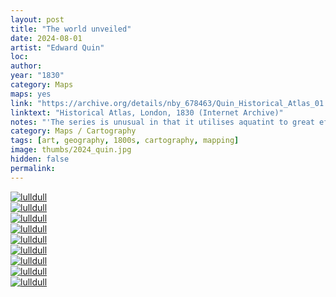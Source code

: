 ```yaml
---
layout: post
title: "The world unveiled"
date: 2024-08-01
artist: "Edward Quin"
loc: 
author: 
year: "1830"
category: Maps
maps: yes
link: "https://archive.org/details/nby_678463/Quin_Historical_Atlas_01.jpg"
linktext: "Historical Atlas, London, 1830 (Internet Archive)"
notes: "'The series is unusual in that it utilises aquatint to great effect to illustrate geographical enlightenment by depicting the unknown as black clouds that peel back over succeeding maps to reveal the world as known at various points in time from 'the deluge' until 1828. The work was intended to educate schoolchildren about the history of the world, presenting history as a consistent and uniform whole, giving a rapid view of all great political changes in human society. Of particular note are the maps showing the Garden of Eden and the Discovery of America. The final map depicts the 'End of the General Peace' in 1828.'"
category: Maps / Cartography
tags: [art, geography, 1800s, cartography, mapping]
image: thumbs/2024_quin.jpg
hidden: false
permalink:
---
```



<div class="post_image">
	<a href="{{ site.baseurl }}/images/posts/2024_quin/001.jpg" target="_blank">
	<img src="{{ site.baseurl }}/images/posts/2024_quin/001.jpg" alt="lulldull"></a>
</div>

<div class="post_image">
	<a href="{{ site.baseurl }}/images/posts/2024_quin/002.jpg" target="_blank">
	<img src="{{ site.baseurl }}/images/posts/2024_quin/002.jpg" alt="lulldull"></a>
</div>

<div class="post_image">
	<a href="{{ site.baseurl }}/images/posts/2024_quin/003.jpg" target="_blank">
	<img src="{{ site.baseurl }}/images/posts/2024_quin/003.jpg" alt="lulldull"></a>
</div>

<div class="post_image">
	<a href="{{ site.baseurl }}/images/posts/2024_quin/004.jpg" target="_blank">
	<img src="{{ site.baseurl }}/images/posts/2024_quin/004.jpg" alt="lulldull"></a>
</div>

<div class="post_image">
	<a href="{{ site.baseurl }}/images/posts/2024_quin/005.jpg" target="_blank">
	<img src="{{ site.baseurl }}/images/posts/2024_quin/005.jpg" alt="lulldull"></a>
</div>

<div class="post_image">
	<a href="{{ site.baseurl }}/images/posts/2024_quin/006.jpg" target="_blank">
	<img src="{{ site.baseurl }}/images/posts/2024_quin/006.jpg" alt="lulldull"></a>
</div>

<div class="post_image">
	<a href="{{ site.baseurl }}/images/posts/2024_quin/007.jpg" target="_blank">
	<img src="{{ site.baseurl }}/images/posts/2024_quin/007.jpg" alt="lulldull"></a>
</div>


<div class="post_image">
	<a href="{{ site.baseurl }}/images/posts/2024_quin/008.jpg" target="_blank">
	<img src="{{ site.baseurl }}/images/posts/2024_quin/008.jpg" alt="lulldull"></a>
</div>

<div class="post_image">
	<a href="{{ site.baseurl }}/images/posts/2024_quin/009.jpg" target="_blank">
	<img src="{{ site.baseurl }}/images/posts/2024_quin/009.jpg" alt="lulldull"></a>
</div>
